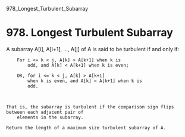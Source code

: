978_Longest_Turbulent_Subarray
# 978. Longest Turbulent Subarray

A subarray A[i], A[i+1], ..., A[j] of A is said to be turbulent
        if and only if:

    
        For i <= k < j, A[k] > A[k+1] when k is
            odd, and A[k] < A[k+1] when k is even;
        
        OR, for i <= k < j, A[k] > A[k+1]
            when k is even, and A[k] < A[k+1] when k is
            odd.
        
    

    That is, the subarray is turbulent if the comparison sign flips between each adjacent pair of
        elements in the subarray.

    Return the length of a maximum size turbulent subarray of A.
